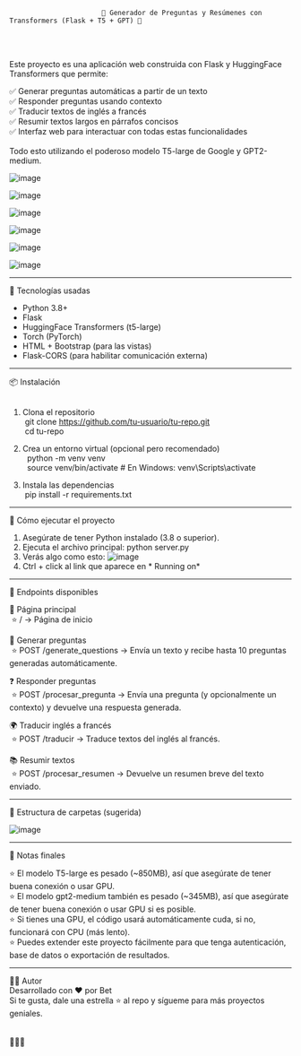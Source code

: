                            🤖 Generador de Preguntas y Resúmenes con Transformers (Flask + T5 + GPT) 🤖
<br><br>

Este proyecto es una aplicación web construida con Flask y HuggingFace Transformers que permite: <br>

✅ Generar preguntas automáticas a partir de un texto <br>
✅ Responder preguntas usando contexto <br> 
✅ Traducir textos de inglés a francés <br>
✅ Resumir textos largos en párrafos concisos <br>
✅ Interfaz web para interactuar con todas estas funcionalidades <br>
<br>
Todo esto utilizando el poderoso modelo T5-large de Google y GPT2-medium.

![image](https://github.com/user-attachments/assets/d04ab155-bb6a-4736-88d8-cef0b42843dd)

![image](https://github.com/user-attachments/assets/6a15b824-4525-4c1b-a26f-ddb65d85e876)

![image](https://github.com/user-attachments/assets/2c12e8bb-edb7-438f-9689-d7174d295e2d)

![image](https://github.com/user-attachments/assets/d1b3fc7b-0070-4fab-92b6-4930508beeb6)

![image](https://github.com/user-attachments/assets/799cdab1-0bdc-4be4-9b30-ad1194e22980)

![image](https://github.com/user-attachments/assets/09bd8b4d-a85e-47fa-9d27-396a8fa9921c)

-----------------------------------------------------------------------------------------------

🚀 Tecnologías usadas
- Python 3.8+
- Flask
- HuggingFace Transformers (t5-large)
- Torch (PyTorch)
- HTML + Bootstrap (para las vistas)
- Flask-CORS (para habilitar comunicación externa)

-----------------------------------------------------------------------------------------------

📦 Instalación
<br><br>
1. Clona el repositorio<br>
&nbsp;git clone https://github.com/tu-usuario/tu-repo.git<br>
&nbsp;cd tu-repo<br>

2. Crea un entorno virtual (opcional pero recomendado) <br>
&nbsp; python -m venv venv <br>
&nbsp; source venv/bin/activate  # En Windows: venv\Scripts\activate<br>

3. Instala las dependencias<br>
&nbsp;pip install -r requirements.txt <br>
   
-----------------------------------------------------------------------------------------------

🧠 Cómo ejecutar el proyecto

1. Asegúrate de tener Python instalado (3.8 o superior).
2. Ejecuta el archivo principal:
   python server.py
3. Verás algo como esto:
   ![image](https://github.com/user-attachments/assets/409cdf83-b908-4635-921d-1b1744e04a82)
4. Ctrl + click al link que aparece en * Running on*
   
-----------------------------------------------------------------------------------------------

🧪 Endpoints disponibles

📄 Página principal <br>
&nbsp;⭐ / → Página de inicio

🤖 Generar preguntas <br>
&nbsp;⭐ POST /generate_questions → Envía un texto y recibe hasta 10 preguntas generadas automáticamente.

❓ Responder preguntas <br>
&nbsp;⭐ POST /procesar_pregunta → Envía una pregunta (y opcionalmente un contexto) y devuelve una respuesta generada.

🌍 Traducir inglés a francés <br>
&nbsp;⭐ POST /traducir → Traduce textos del inglés al francés.

📚 Resumir textos <br>
&nbsp;⭐ POST /procesar_resumen → Devuelve un resumen breve del texto enviado.

-----------------------------------------------------------------------------------------------

📁 Estructura de carpetas (sugerida) <br>

![image](https://github.com/user-attachments/assets/4abd4819-5d1d-4609-9edf-3da6b0b50ae9)

-----------------------------------------------------------------------------------------------

📝 Notas finales <br>

⭐ El modelo T5-large es pesado (~850MB), así que asegúrate de tener buena conexión o usar GPU. <br>
⭐ El modelo gpt2-medium también es pesado (~345MB), así que asegúrate de tener buena conexión o usar GPU si es posible. <br>
⭐ Si tienes una GPU, el código usará automáticamente cuda, si no, funcionará con CPU (más lento). <br>
⭐ Puedes extender este proyecto fácilmente para que tenga autenticación, base de datos o exportación de resultados. <br>

-----------------------------------------------------------------------------------------------

🧑‍💻 Autor <br>
Desarrollado con ❤️ por Bet<br>
Si te gusta, dale una estrella ⭐ al repo y sígueme para más proyectos geniales.<br>
<br>
<br>
🐢🐢🐢
